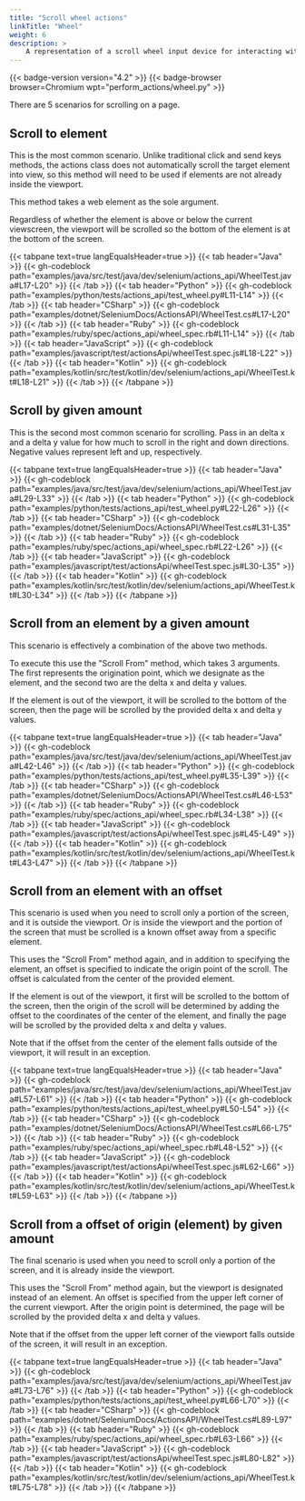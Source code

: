 ```yaml
---
title: "Scroll wheel actions"
linkTitle: "Wheel"
weight: 6
description: >
    A representation of a scroll wheel input device for interacting with a web page.
---
```


{{< badge-version version="4.2" >}}
{{< badge-browser browser=Chromium wpt="perform_actions/wheel.py" >}}

There are 5 scenarios for scrolling on a page.

## Scroll to element

This is the most common scenario. Unlike traditional click and send keys methods,
the actions class does not automatically scroll the target element into view,
so this method will need to be used if elements are not already inside the viewport.

This method takes a web element as the sole argument.

Regardless of whether the element is above or below the current viewscreen,
the viewport will be scrolled so the bottom of the element is at the bottom of the screen.

{{< tabpane text=true langEqualsHeader=true >}}
{{< tab header="Java" >}}
{{< gh-codeblock path="examples/java/src/test/java/dev/selenium/actions_api/WheelTest.java#L17-L20" >}}
{{< /tab >}}
{{< tab header="Python" >}}
{{< gh-codeblock path="examples/python/tests/actions_api/test_wheel.py#L11-L14" >}}
{{< /tab >}}
{{< tab header="CSharp" >}}
{{< gh-codeblock path="examples/dotnet/SeleniumDocs/ActionsAPI/WheelTest.cs#L17-L20" >}}
{{< /tab >}}
{{< tab header="Ruby" >}}
{{< gh-codeblock path="examples/ruby/spec/actions_api/wheel_spec.rb#L11-L14" >}}
{{< /tab >}}
{{< tab header="JavaScript" >}}
{{< gh-codeblock path="examples/javascript/test/actionsApi/wheelTest.spec.js#L18-L22" >}}
{{< /tab >}}
{{< tab header="Kotlin" >}}
{{< gh-codeblock path="examples/kotlin/src/test/kotlin/dev/selenium/actions_api/WheelTest.kt#L18-L21" >}}
{{< /tab >}}
{{< /tabpane >}}

## Scroll by given amount

This is the second most common scenario for scrolling. Pass in an delta x and a delta y value for how much to scroll
in the right and down directions. Negative values represent left and up, respectively.

{{< tabpane text=true langEqualsHeader=true >}}
{{< tab header="Java" >}}
{{< gh-codeblock path="examples/java/src/test/java/dev/selenium/actions_api/WheelTest.java#L29-L33" >}}
{{< /tab >}}
{{< tab header="Python" >}}
{{< gh-codeblock path="examples/python/tests/actions_api/test_wheel.py#L22-L26" >}}
{{< /tab >}}
{{< tab header="CSharp" >}}
{{< gh-codeblock path="examples/dotnet/SeleniumDocs/ActionsAPI/WheelTest.cs#L31-L35" >}}
{{< /tab >}}
{{< tab header="Ruby" >}}
{{< gh-codeblock path="examples/ruby/spec/actions_api/wheel_spec.rb#L22-L26" >}}
{{< /tab >}}
{{< tab header="JavaScript" >}}
{{< gh-codeblock path="examples/javascript/test/actionsApi/wheelTest.spec.js#L30-L35" >}}
{{< /tab >}}
{{< tab header="Kotlin" >}}
{{< gh-codeblock path="examples/kotlin/src/test/kotlin/dev/selenium/actions_api/WheelTest.kt#L30-L34" >}}
{{< /tab >}}
{{< /tabpane >}}

## Scroll from an element by a given amount

This scenario is effectively a combination of the above two methods.

To execute this use the "Scroll From" method, which takes 3 arguments.
The first represents the origination point, which we designate as the element,
and the second two are the delta x and delta y values.

If the element is out of the viewport,
it will be scrolled to the bottom of the screen, then the page will be scrolled by the provided
delta x and delta y values.

{{< tabpane text=true langEqualsHeader=true >}}
{{< tab header="Java" >}}
{{< gh-codeblock path="examples/java/src/test/java/dev/selenium/actions_api/WheelTest.java#L42-L46" >}}
{{< /tab >}}
{{< tab header="Python" >}}
{{< gh-codeblock path="examples/python/tests/actions_api/test_wheel.py#L35-L39" >}}
{{< /tab >}}
{{< tab header="CSharp" >}}
{{< gh-codeblock path="examples/dotnet/SeleniumDocs/ActionsAPI/WheelTest.cs#L46-L53" >}}
{{< /tab >}}
{{< tab header="Ruby" >}}
{{< gh-codeblock path="examples/ruby/spec/actions_api/wheel_spec.rb#L34-L38" >}}
{{< /tab >}}
{{< tab header="JavaScript" >}}
{{< gh-codeblock path="examples/javascript/test/actionsApi/wheelTest.spec.js#L45-L49" >}}
{{< /tab >}}
{{< tab header="Kotlin" >}}
{{< gh-codeblock path="examples/kotlin/src/test/kotlin/dev/selenium/actions_api/WheelTest.kt#L43-L47" >}}
{{< /tab >}}
{{< /tabpane >}}

## Scroll from an element with an offset

This scenario is used when you need to scroll only a portion of the screen, and it is outside the viewport.
Or is inside the viewport and the portion of the screen that must be scrolled
is a known offset away from a specific element.

This uses the "Scroll From" method again, and in addition to specifying the element,
an offset is specified to indicate the origin point of the scroll. The offset is
calculated from the center of the provided element.

If the element is out of the viewport,
it first will be scrolled to the bottom of the screen, then the origin of the scroll will be determined
by adding the offset to the coordinates of the center of the element, and finally
the page will be scrolled by the provided delta x and delta y values.

Note that if the offset from the center of the element falls outside of the viewport,
it will result in an exception.

{{< tabpane text=true langEqualsHeader=true >}}
{{< tab header="Java" >}}
{{< gh-codeblock path="examples/java/src/test/java/dev/selenium/actions_api/WheelTest.java#L57-L61" >}}
{{< /tab >}}
{{< tab header="Python" >}}
{{< gh-codeblock path="examples/python/tests/actions_api/test_wheel.py#L50-L54" >}}
{{< /tab >}}
{{< tab header="CSharp" >}}
{{< gh-codeblock path="examples/dotnet/SeleniumDocs/ActionsAPI/WheelTest.cs#L66-L75" >}}
{{< /tab >}}
{{< tab header="Ruby" >}}
{{< gh-codeblock path="examples/ruby/spec/actions_api/wheel_spec.rb#L48-L52" >}}
{{< /tab >}}
{{< tab header="JavaScript" >}}
{{< gh-codeblock path="examples/javascript/test/actionsApi/wheelTest.spec.js#L62-L66" >}}
{{< /tab >}}
{{< tab header="Kotlin" >}}
{{< gh-codeblock path="examples/kotlin/src/test/kotlin/dev/selenium/actions_api/WheelTest.kt#L59-L63" >}}
{{< /tab >}}
{{< /tabpane >}}

## Scroll from a offset of origin (element) by given amount

The final scenario is used when you need to scroll only a portion of the screen,
and it is already inside the viewport.

This uses the "Scroll From" method again, but the viewport is designated instead
of an element. An offset is specified from the upper left corner of the
current viewport. After the origin point is determined,
the page will be scrolled by the provided delta x and delta y values.

Note that if the offset from the upper left corner of the viewport falls outside of the screen,
it will result in an exception.

{{< tabpane text=true langEqualsHeader=true >}}
{{< tab header="Java" >}}
{{< gh-codeblock path="examples/java/src/test/java/dev/selenium/actions_api/WheelTest.java#L73-L76" >}}
{{< /tab >}}
{{< tab header="Python" >}}
{{< gh-codeblock path="examples/python/tests/actions_api/test_wheel.py#L66-L70" >}}
{{< /tab >}}
{{< tab header="CSharp" >}}
{{< gh-codeblock path="examples/dotnet/SeleniumDocs/ActionsAPI/WheelTest.cs#L89-L97" >}}
{{< /tab >}}
{{< tab header="Ruby" >}}
{{< gh-codeblock path="examples/ruby/spec/actions_api/wheel_spec.rb#L63-L66" >}}
{{< /tab >}}
{{< tab header="JavaScript" >}}
{{< gh-codeblock path="examples/javascript/test/actionsApi/wheelTest.spec.js#L80-L82" >}}
{{< /tab >}}
{{< tab header="Kotlin" >}}
{{< gh-codeblock path="examples/kotlin/src/test/kotlin/dev/selenium/actions_api/WheelTest.kt#L75-L78" >}}
{{< /tab >}}
{{< /tabpane >}}
